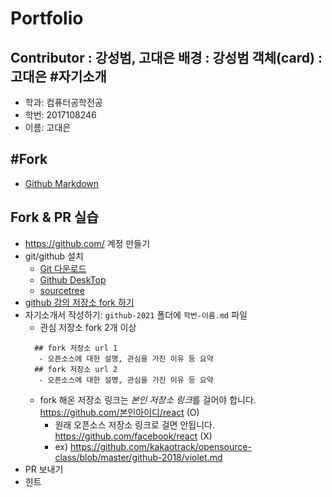 # Portfolio
Contributor : 강성범, 고대은
배경 : 강성범
객체(card) : 고대은
#자기소개
-----
* 학과: 컴퓨터공학전공
* 학번: 2017108246
* 이름: 고대은

#Fork
--------
* [Github Markdown](https://guides.github.com/features/mastering-markdown/)

Fork & PR 실습
--------------
* https://github.com/ 계정 만들기
* git/github 설치 
  * [Git 다운로드](https://git-scm.com/)
  * [Github DeskTop](https://desktop.github.com/)
  * [sourcetree](https://www.sourcetreeapp.com/)
* [github 강의 저장소 fork 하기](https://github.com/kakaotrack/opensource-class)
* 자기소개서 작성하기: `github-2021` 폴더에 `학번-이름.md` 파일
  - 관심 저장소 fork 2개 이상
  ```
    ## fork 저장소 url 1
     - 오픈소스에 대한 설명, 관심을 가진 이유 등 요약
    ## fork 저장소 url 2
     - 오픈소스에 대한 설명, 관심을 가진 이유 등 요약
  ```
  * fork 해온 저장소 링크는 *본인 저장소 링크*를 걸어야 합니다. https://github.com/본인아이디/react (O) 
    - 원래 오픈소스 저장소 링크로 걸면 안됩니다. https://github.com/facebook/react (X)
    - ex) https://github.com/kakaotrack/opensource-class/blob/master/github-2018/violet.md 
* PR 보내기
* 힌트

